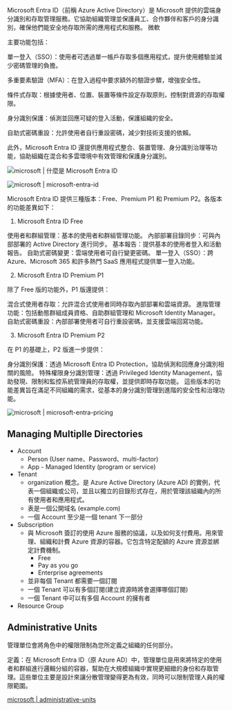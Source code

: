 Microsoft Entra ID（前稱 Azure Active Directory）是 Microsoft 提供的雲端身分識別和存取管理服務。它協助組織管理並保護員工、合作夥伴和客戶的身分識別，確保他們能安全地存取所需的應用程式和服務。 
微軟

主要功能包括：

單一登入（SSO）：使用者可透過單一帳戶存取多個應用程式，提升使用體驗並減少密碼管理的負擔。

多重要素驗證（MFA）：在登入過程中要求額外的驗證步驟，增強安全性。

條件式存取：根據使用者、位置、裝置等條件設定存取原則，控制對資源的存取權限。

身分識別保護：偵測並回應可疑的登入活動，保護組織的安全。

自助式密碼重設：允許使用者自行重設密碼，減少對技術支援的依賴。

此外，Microsoft Entra ID 還提供應用程式整合、裝置管理、身分識別治理等功能，協助組織在混合和多雲環境中有效管理和保護身分識別。

![microsoft | 什麼是 Microsoft Entra ID](https://learn.microsoft.com/zh-tw/entra/fundamentals/whatis)

![microsoft | microsoft-entra-id](https://www.microsoft.com/zh-tw/security/business/identity-access/microsoft-entra-id)


Microsoft Entra ID 提供三種版本：Free、Premium P1 和 Premium P2。各版本的功能差異如下：

1. Microsoft Entra ID Free

使用者和群組管理：基本的使用者和群組管理功能。
內部部署目錄同步：可與內部部署的 Active Directory 進行同步。
基本報告：提供基本的使用者登入和活動報告。
自助式密碼變更：雲端使用者可自行變更密碼。
單一登入（SSO）：跨 Azure、Microsoft 365 和許多熱門 SaaS 應用程式提供單一登入功能。

2. Microsoft Entra ID Premium P1

除了 Free 版的功能外，P1 版還提供：

混合式使用者存取：允許混合式使用者同時存取內部部署和雲端資源。
進階管理功能：包括動態群組成員資格、自助群組管理和 Microsoft Identity Manager。
自助式密碼重設：內部部署使用者可自行重設密碼，並支援雲端回寫功能。

3. Microsoft Entra ID Premium P2

在 P1 的基礎上，P2 版進一步提供：

身分識別保護：透過 Microsoft Entra ID Protection，協助偵測和回應身分識別相關的風險。
特殊權限身分識別管理：透過 Privileged Identity Management，協助發現、限制和監控系統管理員的存取權，並提供即時存取功能。
這些版本的功能差異旨在滿足不同組織的需求，從基本的身分識別管理到進階的安全性和治理功能。

![microsoft | microsoft-entra-pricing](https://www.microsoft.com/zh-tw/security/business/microsoft-entra-pricing)

## Managing Multiplle Directories

- Account
  - Person (User name、Password、multi-factor)
  - App - Managed Identity (program or service)
- Tenant
  - organization 概念。是 Azure Active Directory (Azure AD) 的實例，代表一個組織或公司，並且以獨立的目錄形式存在，用於管理該組織內的所有使用者和應用程式。
  - 表是一個公開域名 (example.com)
  - 一個 Account 至少是一個 tenant 下一部分  
- Subscription
  - 與 Microsoft 簽訂的使用 Azure 服務的協議，以及如何支付費用。用來管理、組織和計費 Azure 資源的容器。它包含特定配額的 Azure 資源並綁定計費機制。
    - Free
    - Pay as you go
    - Enterprise agreements
  - 並非每個 Tenant 都需要一個訂閱
  - 一個 Tenant 可以有多個訂閱(建立資源時將會選擇哪個訂閱)
  - 一個 Tenant 中可以有多個 Account 的擁有者
- Resource Group

## Administrative Units

管理單位會將角色中的權限限制為您所定義之組織的任何部分。

定義：在 Microsoft Entra ID（原 Azure AD）中，管理單位是用來將特定的使用者和群組進行邏輯分組的容器，幫助在大規模組織中實現更細緻的身份和存取管理。這些單位主要是設計來讓分散管理變得更為有效，同時可以限制管理人員的權限範圍。

[microsoft | administrative-units](https://learn.microsoft.com/zh-tw/entra/identity/role-based-access-control/administrative-units)
